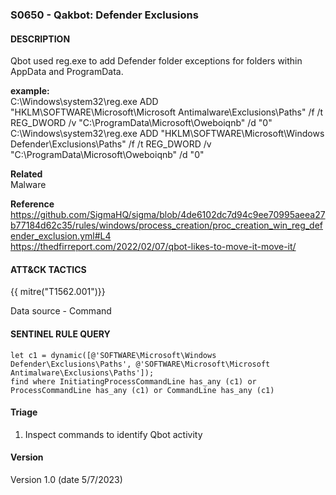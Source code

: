 ### S0650 - Qakbot: Defender Exclusions  


####  DESCRIPTION  
Qbot used reg.exe to add Defender folder exceptions for folders within AppData and ProgramData.  

**example:**  
C:\Windows\system32\reg.exe ADD \"HKLM\SOFTWARE\Microsoft\Microsoft Antimalware\Exclusions\Paths\" /f /t REG_DWORD /v \"C:\ProgramData\Microsoft\Oweboiqnb\" /d \"0\"
C:\Windows\system32\reg.exe ADD \"HKLM\SOFTWARE\Microsoft\Windows Defender\Exclusions\Paths\" /f /t REG_DWORD /v \"C:\ProgramData\Microsoft\Oweboiqnb\" /d \"0\"    

**Related**  
Malware  

**Reference**  
https://github.com/SigmaHQ/sigma/blob/4de6102dc7d94c9ee70995aeea27b77184d62c35/rules/windows/process_creation/proc_creation_win_reg_defender_exclusion.yml#L4        
https://thedfirreport.com/2022/02/07/qbot-likes-to-move-it-move-it/     

####  ATT&CK TACTICS  
{{ mitre("T1562.001")}}  

Data source - Command  

####  SENTINEL RULE QUERY   

~~~
let c1 = dynamic([@'SOFTWARE\Microsoft\Windows Defender\Exclusions\Paths', @'SOFTWARE\Microsoft\Microsoft Antimalware\Exclusions\Paths']);  
find where InitiatingProcessCommandLine has_any (c1) or ProcessCommandLine has_any (c1) or CommandLine has_any (c1)   
~~~

####  Triage   
1. Inspect commands to identify Qbot activity     

####  Version   
Version 1.0 (date 5/7/2023)   
